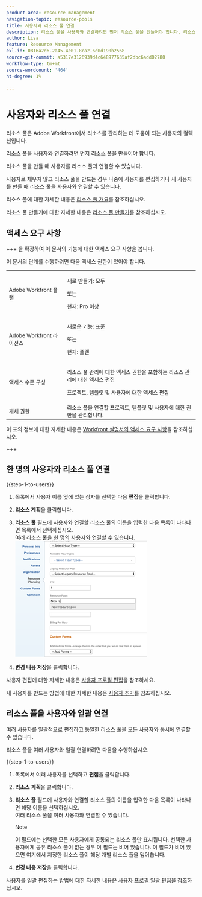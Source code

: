 ```yaml
---
product-area: resource-management
navigation-topic: resource-pools
title: 사용자와 리소스 풀 연결
description: 리소스 풀을 사용자와 연결하려면 먼저 리소스 풀을 만들어야 합니다. 리소스 풀을 만들 때 사용자를 리소스 풀과 연결할 수 있습니다.
author: Lisa
feature: Resource Management
exl-id: 0816a2d6-2a45-4e01-8ca2-6d0d190b2568
source-git-commit: a5317e3126939d4c648977635af2dbc6add02780
workflow-type: tm+mt
source-wordcount: '464'
ht-degree: 1%

---
```


# 사용자와 리소스 풀 연결

<!--
<p data-mc-conditions="QuicksilverOrClassic.Draft mode">(NOTE: The info about how to add resource pools to users, are duplicated from the articles listed in those sections (Creating Users, etc). I decided to keep the steps here because those articles are too long to rummage through for updating just this one field.)</p>
-->

리소스 풀은 Adobe Workfront에서 리소스를 관리하는 데 도움이 되는 사용자의 컬렉션입니다.

리소스 풀을 사용자와 연결하려면 먼저 리소스 풀을 만들어야 합니다.

리소스 풀을 만들 때 사용자를 리소스 풀과 연결할 수 있습니다.

사용자로 채우지 않고 리소스 풀을 만드는 경우 나중에 사용자를 편집하거나 새 사용자를 만들 때 리소스 풀을 사용자와 연결할 수 있습니다.

리소스 풀에 대한 자세한 내용은 [리소스 풀 개요](../../../resource-mgmt/resource-planning/resource-pools/work-with-resource-pools.md)를 참조하십시오.

리소스 풀 만들기에 대한 자세한 내용은 [리소스 풀 만들기](../../../resource-mgmt/resource-planning/resource-pools/create-resource-pools.md)를 참조하십시오.

## 액세스 요구 사항

+++ 을 확장하여 이 문서의 기능에 대한 액세스 요구 사항을 봅니다.

이 문서의 단계를 수행하려면 다음 액세스 권한이 있어야 합니다.

<table style="table-layout:auto"> 
 <col> 
 <col> 
 <tbody> 
  <tr> 
   <td role="rowheader">Adobe Workfront 플랜</td> 
   <td><p>새로 만들기: 모두</p>
       <p>또는</p>
       <p>현재: Pro 이상</p> </td> 
  </tr> 
  <tr> 
   <td role="rowheader">Adobe Workfront 라이선스</td> 
   <td><p>새로운 기능: 표준</p>
       <p>또는</p>
       <p>현재: 플랜</p></td>
  </tr> 
  <tr> 
   <td role="rowheader">액세스 수준 구성</td> 
   <td> <p>리소스 풀 관리에 대한 액세스 권한을 포함하는 리소스 관리에 대한 액세스 편집</p> <p>프로젝트, 템플릿 및 사용자에 대한 액세스 편집</p></td> 
  </tr> 
  <tr data-mc-conditions=""> 
   <td role="rowheader">개체 권한</td> 
   <td>리소스 풀을 연결할 프로젝트, 템플릿 및 사용자에 대한 권한을 관리합니다.</td> 
  </tr> 
 </tbody> 
</table>

이 표의 정보에 대한 자세한 내용은 [Workfront 설명서의 액세스 요구 사항](/help/quicksilver/administration-and-setup/add-users/access-levels-and-object-permissions/access-level-requirements-in-documentation.md)을 참조하십시오.

+++

## 한 명의 사용자와 리소스 풀 연결

{{step-1-to-users}}

1. 목록에서 사용자 이름 옆에 있는 상자를 선택한 다음 **편집**&#x200B;을 클릭합니다.
1. **리소스 계획**&#x200B;을 클릭합니다.
1. **리소스 풀** 필드에 사용자와 연결할 리소스 풀의 이름을 입력한 다음 목록이 나타나면 목록에서 선택하십시오.\
   여러 리소스 풀을 한 명의 사용자와 연결할 수 있습니다.\
   ![add_resource_pool_to_user.png](assets/add-resource-pool-to-user-350x307.png)

1. **변경 내용 저장**&#x200B;을 클릭합니다.

사용자 편집에 대한 자세한 내용은 [사용자 프로필 편집](../../../administration-and-setup/add-users/create-and-manage-users/edit-a-users-profile.md)을 참조하세요.

새 사용자를 만드는 방법에 대한 자세한 내용은 [사용자 추가](../../../administration-and-setup/add-users/create-and-manage-users/add-users.md)를 참조하십시오.

## 리소스 풀을 사용자와 일괄 연결

여러 사용자를 일괄적으로 편집하고 동일한 리소스 풀을 모든 사용자와 동시에 연결할 수 있습니다.

리소스 풀을 여러 사용자와 일괄 연결하려면 다음을 수행하십시오.

{{step-1-to-users}}

1. 목록에서 여러 사용자를 선택하고 **편집**&#x200B;을 클릭합니다.
1. **리소스 계획**&#x200B;을 클릭합니다.
1. **리소스 풀** 필드에 사용자와 연결할 리소스 풀의 이름을 입력한 다음 목록이 나타나면 해당 이름을 선택하십시오.\
   여러 리소스 풀을 여러 사용자와 연결할 수 있습니다.

   >[!NOTE]
   >
   >이 필드에는 선택한 모든 사용자에게 공통되는 리소스 풀만 표시됩니다. 선택한 사용자에게 공유 리소스 풀이 없는 경우 이 필드는 비어 있습니다. 이 필드가 비어 있으면 여기에서 지정한 리소스 풀이 해당 개별 리소스 풀을 덮어씁니다.

1. **변경 내용 저장**&#x200B;을 클릭합니다.

사용자를 일괄 편집하는 방법에 대한 자세한 내용은 [사용자 프로필 일괄 편집](../../../administration-and-setup/add-users/create-and-manage-users/edit-user-profiles-in-bulk.md)을 참조하십시오.
